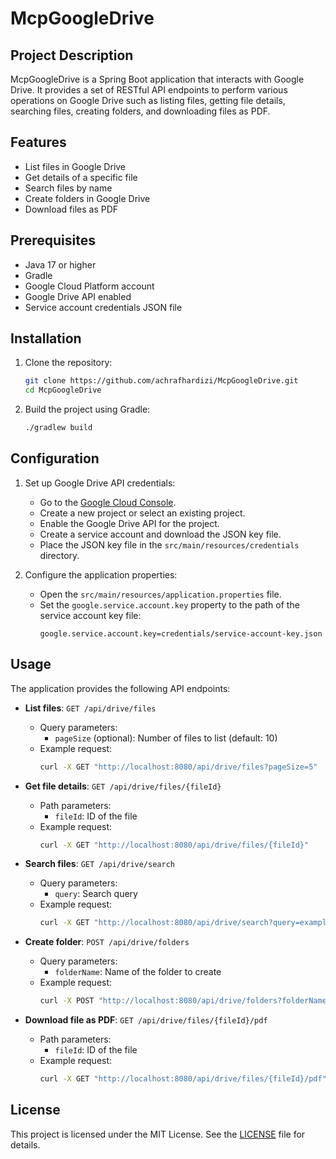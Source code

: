 # McpGoogleDrive

## Project Description

McpGoogleDrive is a Spring Boot application that interacts with Google Drive. It provides a set of RESTful API endpoints to perform various operations on Google Drive such as listing files, getting file details, searching files, creating folders, and downloading files as PDF.

## Features

- List files in Google Drive
- Get details of a specific file
- Search files by name
- Create folders in Google Drive
- Download files as PDF

## Prerequisites

- Java 17 or higher
- Gradle
- Google Cloud Platform account
- Google Drive API enabled
- Service account credentials JSON file

## Installation

1. Clone the repository:
   ```bash
   git clone https://github.com/achrafhardizi/McpGoogleDrive.git
   cd McpGoogleDrive
   ```

2. Build the project using Gradle:
   ```bash
   ./gradlew build
   ```

## Configuration

1. Set up Google Drive API credentials:
   - Go to the [Google Cloud Console](https://console.cloud.google.com/).
   - Create a new project or select an existing project.
   - Enable the Google Drive API for the project.
   - Create a service account and download the JSON key file.
   - Place the JSON key file in the `src/main/resources/credentials` directory.

2. Configure the application properties:
   - Open the `src/main/resources/application.properties` file.
   - Set the `google.service.account.key` property to the path of the service account key file:
     ```properties
     google.service.account.key=credentials/service-account-key.json
     ```

## Usage

The application provides the following API endpoints:

- **List files**: `GET /api/drive/files`
  - Query parameters:
    - `pageSize` (optional): Number of files to list (default: 10)
  - Example request:
    ```bash
    curl -X GET "http://localhost:8080/api/drive/files?pageSize=5"
    ```

- **Get file details**: `GET /api/drive/files/{fileId}`
  - Path parameters:
    - `fileId`: ID of the file
  - Example request:
    ```bash
    curl -X GET "http://localhost:8080/api/drive/files/{fileId}"
    ```

- **Search files**: `GET /api/drive/search`
  - Query parameters:
    - `query`: Search query
  - Example request:
    ```bash
    curl -X GET "http://localhost:8080/api/drive/search?query=example"
    ```

- **Create folder**: `POST /api/drive/folders`
  - Query parameters:
    - `folderName`: Name of the folder to create
  - Example request:
    ```bash
    curl -X POST "http://localhost:8080/api/drive/folders?folderName=NewFolder"
    ```

- **Download file as PDF**: `GET /api/drive/files/{fileId}/pdf`
  - Path parameters:
    - `fileId`: ID of the file
  - Example request:
    ```bash
    curl -X GET "http://localhost:8080/api/drive/files/{fileId}/pdf" -o file.pdf
    ```

## License

This project is licensed under the MIT License. See the [LICENSE](LICENSE) file for details.
